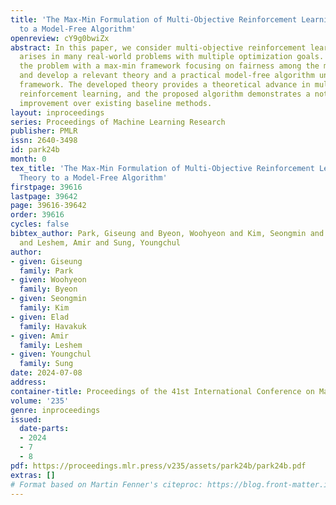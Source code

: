 ```yaml
---
title: 'The Max-Min Formulation of Multi-Objective Reinforcement Learning: From Theory
  to a Model-Free Algorithm'
openreview: cY9g0bwiZx
abstract: In this paper, we consider multi-objective reinforcement learning, which
  arises in many real-world problems with multiple optimization goals. We approach
  the problem with a max-min framework focusing on fairness among the multiple goals
  and develop a relevant theory and a practical model-free algorithm under the max-min
  framework. The developed theory provides a theoretical advance in multi-objective
  reinforcement learning, and the proposed algorithm demonstrates a notable performance
  improvement over existing baseline methods.
layout: inproceedings
series: Proceedings of Machine Learning Research
publisher: PMLR
issn: 2640-3498
id: park24b
month: 0
tex_title: 'The Max-Min Formulation of Multi-Objective Reinforcement Learning: From
  Theory to a Model-Free Algorithm'
firstpage: 39616
lastpage: 39642
page: 39616-39642
order: 39616
cycles: false
bibtex_author: Park, Giseung and Byeon, Woohyeon and Kim, Seongmin and Havakuk, Elad
  and Leshem, Amir and Sung, Youngchul
author:
- given: Giseung
  family: Park
- given: Woohyeon
  family: Byeon
- given: Seongmin
  family: Kim
- given: Elad
  family: Havakuk
- given: Amir
  family: Leshem
- given: Youngchul
  family: Sung
date: 2024-07-08
address:
container-title: Proceedings of the 41st International Conference on Machine Learning
volume: '235'
genre: inproceedings
issued:
  date-parts:
  - 2024
  - 7
  - 8
pdf: https://proceedings.mlr.press/v235/assets/park24b/park24b.pdf
extras: []
# Format based on Martin Fenner's citeproc: https://blog.front-matter.io/posts/citeproc-yaml-for-bibliographies/
---
```

